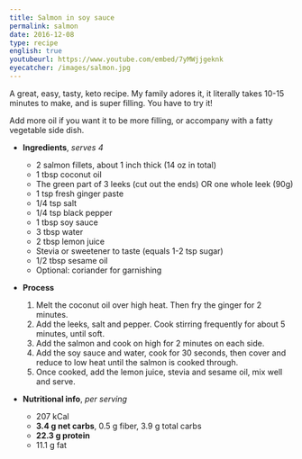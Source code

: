```yaml
---
title: Salmon in soy sauce
permalink: salmon
date: 2016-12-08
type: recipe
english: true
youtubeurl: https://www.youtube.com/embed/7yMWjjgeknk
eyecatcher: /images/salmon.jpg
---
```


A great, easy, tasty, keto recipe. My family adores it, it literally takes 10-15 minutes to make, and is super filling. You have to try it!

Add more oil if you want it to be more filling, or accompany with a fatty vegetable side dish.


* **Ingredients**, _serves 4_
  - 2 salmon fillets, about 1 inch thick (14 oz in total)
  - 1 tbsp coconut oil
  - The green part of 3 leeks (cut out the ends) OR one whole leek (90g)
  - 1 tsp fresh ginger paste
  - 1/4 tsp salt  
  - 1/4 tsp black pepper
  - 1 tbsp soy sauce
  - 3 tbsp water
  - 2 tbsp lemon juice
  - Stevia or sweetener to taste (equals 1-2 tsp sugar)
  - 1/2 tbsp sesame oil
  - Optional: coriander for garnishing


* **Process**
  1. Melt the coconut oil over high heat. Then fry the ginger for 2 minutes.
  2. Add the leeks, salt and pepper. Cook stirring frequently for about 5 minutes, until soft.
  3. Add the salmon and cook on high for 2 minutes on each side.
  4. Add the soy sauce and water, cook for 30 seconds, then cover and reduce to low heat until the salmon is cooked through.
  5. Once cooked, add the lemon juice, stevia and sesame oil, mix well and serve.


* **Nutritional info**, _per serving_
  * 207 kCal
  * **3.4 g net carbs**, 0.5 g fiber, 3.9 g total carbs
  * **22.3 g protein**
  * 11.1 g fat
